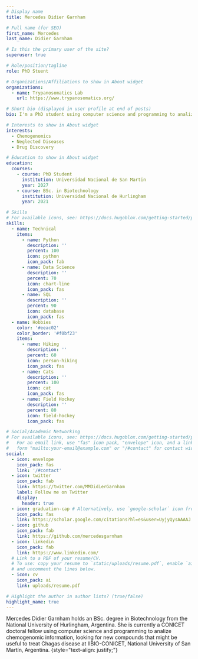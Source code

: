 ```yaml
---
# Display name
title: Mercedes Didier Garnham

# Full name (for SEO)
first_name: Mercedes
last_name: Didier Garnham

# Is this the primary user of the site?
superuser: true

# Role/position/tagline
role: PhD Stuent

# Organizations/Affiliations to show in About widget
organizations:
  - name: Trypanosomatics Lab
    url: https://www.trypanosomatics.org/

# Short bio (displayed in user profile at end of posts)
bio: I'm a PhD student using computer science and programming to analize chemogenomic information, looking for novel compounds to treat Chagas disease .

# Interests to show in About widget
interests:
  - Chemogenomics
  - Neglected Diseases
  - Drug Discovery

# Education to show in About widget
education:
  courses:
    - course: PhD Student
      institution: Universidad Nacional de San Martin
      year: 2027
    - course: BSc. in Biotechnology
      institution: Universidad Nacional de Hurlingham
      year: 2021

# Skills
# For available icons, see: https://docs.hugoblox.com/getting-started/page-builder/#icons
skills:
  - name: Technical
    items:
      - name: Python
        description: ''
        percent: 100
        icon: python
        icon_pack: fab
      - name: Data Science
        description: ''
        percent: 70
        icon: chart-line
        icon_pack: fas
      - name: SQL
        description: ''
        percent: 90
        icon: database
        icon_pack: fas
  - name: Hobbies
    color: '#eeac02'
    color_border: '#f0bf23'
    items:
      - name: Hiking
        description: ''
        percent: 60
        icon: person-hiking
        icon_pack: fas
      - name: Cats
        description: ''
        percent: 100
        icon: cat
        icon_pack: fas
      - name: Field Hockey
        description: ''
        percent: 80
        icon: field-hockey
        icon_pack: fas

# Social/Academic Networking
# For available icons, see: https://docs.hugoblox.com/getting-started/page-builder/#icons
#   For an email link, use "fas" icon pack, "envelope" icon, and a link in the
#   form "mailto:your-email@example.com" or "/#contact" for contact widget.
social:
  - icon: envelope
    icon_pack: fas
    link: '/#contact'
  - icon: twitter
    icon_pack: fab
    link: https://twitter.com/MMDidierGarnham
    label: Follow me on Twitter
    display:
      header: true
  - icon: graduation-cap # Alternatively, use `google-scholar` icon from `ai` icon pack
    icon_pack: fas
    link: https://scholar.google.com/citations?hl=es&user=UyjyQysAAAAJ
  - icon: github
    icon_pack: fab
    link: https://github.com/mercedesgarnham
  - icon: linkedin
    icon_pack: fab
    link: https://www.linkedin.com/
  # Link to a PDF of your resume/CV.
  # To use: copy your resume to `static/uploads/resume.pdf`, enable `ai` icons in `params.yaml`,
  # and uncomment the lines below.
  - icon: cv
    icon_pack: ai
    link: uploads/resume.pdf

# Highlight the author in author lists? (true/false)
highlight_name: true
---
```


Mercedes Didier Garnham holds an BSc. degree in Biotechnology from the National University of Hurlingham, Argentina. She is currently a CONICET doctoral fellow using computer science and programming to analize chemogenomic information, looking for new compounds that might be useful to treat Chagas disease at IIBIO-CONICET, National University of San Martín, Argentina.
{style="text-align: justify;"}
